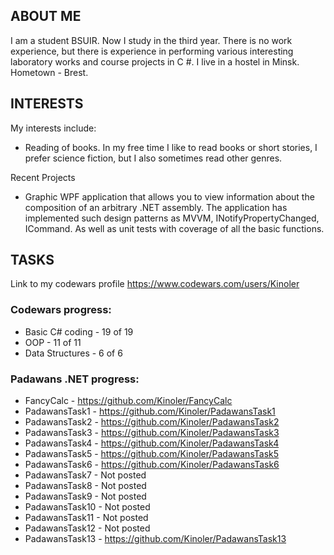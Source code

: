 ABOUT ME
-
I am a student BSUIR. Now I study in the third year. There is no work experience, but there is experience in performing various interesting laboratory works and course projects in C #. I live in a hostel in Minsk. Hometown - Brest.

INTERESTS
-
My interests include:
- Reading of books. In my free time I like to read books or short stories, I prefer science fiction, but I also sometimes read other genres.

Recent Projects
- Graphic WPF application that allows you to view information about the composition of an arbitrary .NET assembly. The application has implemented such design patterns as MVVM, INotifyPropertyChanged, ICommand. As well as unit tests with coverage of all the basic functions.

TASKS
-
Link to my codewars profile
https://www.codewars.com/users/Kinoler

### Codewars progress:
- Basic C# coding - 19 of 19
- OOP - 11 of 11
- Data Structures - 6 of 6

### Padawans .NET progress:
- FancyCalc - https://github.com/Kinoler/FancyCalc
- PadawansTask1 - https://github.com/Kinoler/PadawansTask1
- PadawansTask2 - https://github.com/Kinoler/PadawansTask2
- PadawansTask3 - https://github.com/Kinoler/PadawansTask3
- PadawansTask4 - https://github.com/Kinoler/PadawansTask4
- PadawansTask5 - https://github.com/Kinoler/PadawansTask5
- PadawansTask6 - https://github.com/Kinoler/PadawansTask6
- PadawansTask7 - Not posted
- PadawansTask8 - Not posted
- PadawansTask9 - Not posted
- PadawansTask10 - Not posted
- PadawansTask11 - Not posted
- PadawansTask12 - Not posted
- PadawansTask13 - https://github.com/Kinoler/PadawansTask13
